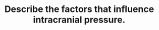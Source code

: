 ---
title: "Describe the factors that influence intracranial pressure."
entityType: SAQ
exam: PEX
college: CICM
year: 2016
sitting: A
question: 14
passRate: 69
EC_expectedDomains:
- "Better answers provided a definition of ICP, explained the Monro-Kellie doctrine and then detailed the factors which affect the volume of each of the components - cerebro spinal fluid (CSF), cerebral blood flow and brain parenchyma."
EC_errorsCommon:
- "Some candidates focused only on factors which cause intracranial hypertension and were thus unable to score full marks."
- "Many candidates stated that CSF production was ICP dependant which is incorrect."
EC_extraCredit:
- "A structure approached works well for “describe the factors …” questions."
---